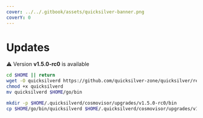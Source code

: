 ```yaml
---
cover: ../../.gitbook/assets/quicksilver-banner.png
coverY: 0
---
```


# Updates

⚠️ Version **v1.5.0-rc0** is available

```bash
cd $HOME || return
wget -O quicksilverd https://github.com/quicksilver-zone/quicksilver/releases/download/v1.5.0-rc0/quicksilverd-v1.5.0-rc0-amd64
chmod +x quicksilverd
mv quicksilverd $HOME/go/bin

mkdir -p $HOME/.quicksilverd/cosmovisor/upgrades/v1.5.0-rc0/bin
cp $HOME/go/bin/quicksilverd $HOME/.quicksilverd/cosmovisor/upgrades/v1.5.0-rc0/bin/
```

